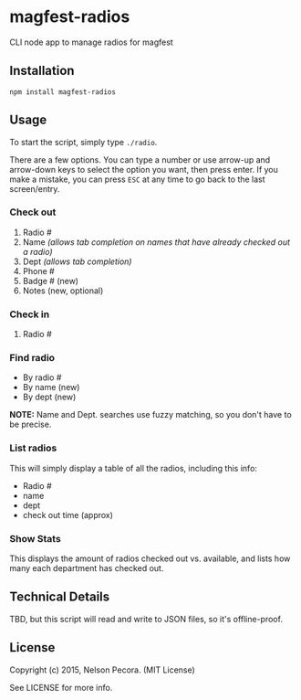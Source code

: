 # magfest-radios

CLI node app to manage radios for magfest

## Installation

```
npm install magfest-radios
```

## Usage

To start the script, simply type `./radio`.

There are a few options. You can type a number or use arrow-up and arrow-down keys to select the option you want, then press enter. If you make a mistake, you can press `ESC` at any time to go back to the last screen/entry.

### Check out

1. Radio #
2. Name _(allows tab completion on names that have already checked out a radio)_
3. Dept _(allows tab completion)_
4. Phone #
5. Badge # (new)
6. Notes (new, optional)

### Check in

1. Radio #

### Find radio

* By radio #
* By name (new)
* By dept (new)

**NOTE:** Name and Dept. searches use fuzzy matching, so you don't have to be precise.

### List radios

This will simply display a table of all the radios, including this info:

* Radio #
* name
* dept
* check out time (approx)

### Show Stats

This displays the amount of radios checked out vs. available, and lists how many each department has checked out.

## Technical Details

TBD, but this script will read and write to JSON files, so it's offline-proof.

## License

Copyright (c) 2015, Nelson Pecora. (MIT License)

See LICENSE for more info.